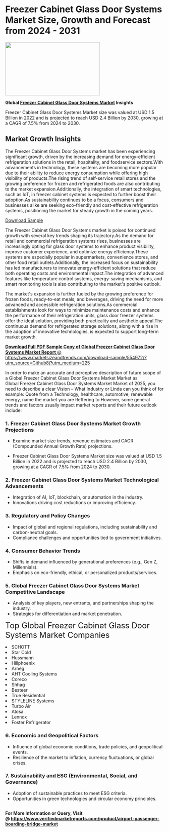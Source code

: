 <H1>Freezer Cabinet Glass Door Systems Market Size, Growth and Forecast from 2024 - 2031</H1><img class="aligncenter size-medium wp-image-584254" src="https://thirdeyenews.in/wp-content/uploads/2024/09/Global-Market-Research-300x168.jpeg" alt="" width="300" height="168" /><p><strong>Global&nbsp;<a href="https://www.marketsizeandtrends.com/download-sample/554972/?utm_source=Github8j?utm_medium=225">Freezer Cabinet Glass Door Systems Market</a> Insights</strong></p><p>Freezer Cabinet Glass Door Systems Market size was valued at USD 1.5 Billion in 2022 and is projected to reach USD 2.4 Billion by 2030, growing at a CAGR of 7.5% from 2024 to 2030.</p><p><h2>Market Growth Insights</h2> <p>The Freezer Cabinet Glass Door Systems market has been experiencing significant growth, driven by the increasing demand for energy-efficient refrigeration solutions in the retail, hospitality, and foodservice sectors.With advancements in technology, these systems are becoming more popular due to their ability to reduce energy consumption while offering high visibility of products.The rising trend of self-service retail stores and the growing preference for frozen and refrigerated foods are also contributing to the market expansion.Additionally, the integration of smart technologies, such as IoT, in freezer cabinet systems is expected to further boost their adoption.As sustainability continues to be a focus, consumers and businesses alike are seeking eco-friendly and cost-effective refrigeration systems, positioning the market for steady growth in the coming years.</p> <p><a href="#">Download Sample</a></p> <p>The Freezer Cabinet Glass Door Systems market is poised for continued growth with several key trends shaping its trajectory.As the demand for retail and commercial refrigeration systems rises, businesses are increasingly opting for glass door systems to enhance product visibility, improve customer experience, and optimize energy efficiency.These systems are especially popular in supermarkets, convenience stores, and other food retail outlets.Additionally, the increased focus on sustainability has led manufacturers to innovate energy-efficient solutions that reduce both operating costs and environmental impact.The integration of advanced features like temperature control systems, energy-saving mechanisms, and smart monitoring tools is also contributing to the market's positive outlook.</p> <p>The market's expansion is further fueled by the growing preference for frozen foods, ready-to-eat meals, and beverages, driving the need for more advanced and accessible refrigeration solutions.As commercial establishments look for ways to minimize maintenance costs and enhance the performance of their refrigeration units, glass door freezer systems offer the ideal solution, providing both practicality and aesthetic appeal.The continuous demand for refrigerated storage solutions, along with a rise in the adoption of innovative technologies, is expected to support long-term market growth.</p> <p><a href="#"></p><p><span class=""><strong>Download Full PDF Sample Copy of Global Freezer Cabinet Glass Door Systems Market Report</strong> @ <a href="https://www.marketsizeandtrends.com/download-sample/554972/?utm_source=Github8j?utm_medium=225" target="_blank">https://www.marketsizeandtrends.com/download-sample/554972/?utm_source=Github8j?utm_medium=225</a></span></p><p>In order to make an accurate and perceptive description of future scope of a Global&nbsp;Freezer Cabinet Glass Door Systems Market Market as Global&nbsp;Freezer Cabinet Glass Door Systems Market Market of 2025, you need to describe a clear Vision &ndash; What Industry or Linda can you think of for example: Quote from a Technology, healthcare, automotive, renewable energy, name the market you are Reffering to.However, some general trends and factors usually impact market reports and their future outlook include:</p><h3>1.&nbsp;<strong>Freezer Cabinet Glass Door Systems Market Growth Projections</strong></h3><ul><li>Examine market size trends, revenue estimates and CAGR (Compounded Annual Growth Rate) projections.</li><li><p>Freezer Cabinet Glass Door Systems Market size was valued at USD 1.5 Billion in 2022 and is projected to reach USD 2.4 Billion by 2030, growing at a CAGR of 7.5% from 2024 to 2030.</p></li></ul><h3>2.&nbsp;<strong>Freezer Cabinet Glass Door Systems Market Technological Advancements</strong></h3><ul><li>Integration of AI, IoT, blockchain, or automation in the industry.</li><li>Innovations driving cost reductions or improving efficiency.</li></ul><h3>3.&nbsp;<strong>Regulatory and Policy Changes</strong></h3><ul><li>Impact of global and regional regulations, including sustainability and carbon-neutral goals.</li><li>Compliance challenges and opportunities tied to government initiatives.</li></ul><h3>4.&nbsp;<strong>Consumer Behavior Trends</strong></h3><ul><li>Shifts in demand influenced by generational preferences (e.g., Gen Z, Millennials).</li><li>Emphasis on eco-friendly, ethical, or personalized products/services.</li></ul><h3>5.&nbsp;<strong>Global Freezer Cabinet Glass Door Systems Market Competitive Landscape</strong></h3><ul><li>Analysis of key players, new entrants, and partnerships shaping the industry.</li><li>Strategies for differentiation and market penetration.</li></ul><p data-pm-slice="1 1 []"><span style="color: inherit; font-family: inherit; font-size: 25px;">Top Global Freezer Cabinet Glass Door Systems Market Companies</span></p><div class="" data-test-id=""><p><li>SCHOTT</li><li> Star Cold</li><li> Hussmann</li><li> Hillphoenix</li><li> Arneg</li><li> AHT Cooling Systems</li><li> Coreco</li><li> Shhag</li><li> Besteer</li><li> True Residential</li><li> STYLELINE Systems</li><li> Turbo Air</li><li> Atosa</li><li> Lennox</li><li> Foster Refrigerator</li></p></div><h3>6.&nbsp;<strong>Economic and Geopolitical Factors</strong></h3><ul><li>Influence of global economic conditions, trade policies, and geopolitical events.</li><li>Resilience of the market to inflation, currency fluctuations, or global crises.</li></ul><h3>7.&nbsp;<strong>Sustainability and ESG (Environmental, Social, and Governance)</strong></h3><ul><li>Adoption of sustainable practices to meet ESG criteria.</li><li>Opportunities in green technologies and circular economy principles.</li></ul><h2><strong style="font-size: 14px;">For More Information or Query, Visit @&nbsp;</strong><a style="background-color: #ffffff; font-size: 14px;" href="https://www.marketsizeandtrends.com/report/freezer-cabinet-glass-door-systems-market/" target="_blank">https://www.verifiedmarketreports.com/product/airport-passenger-boarding-bridge-market</a></h2>